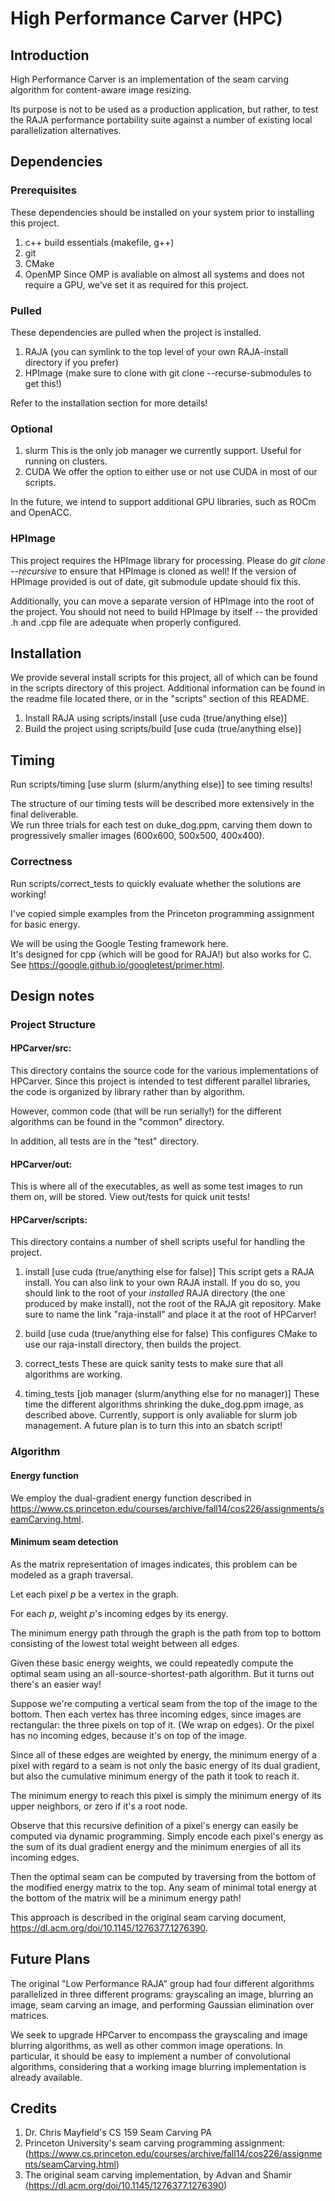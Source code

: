 # High Performance Carver (HPC)  
  
## Introduction  
High Performance Carver is an implementation of the seam carving algorithm for content-aware image resizing.  

Its purpose is not to be used as a production application, but rather, to test the RAJA performance portability suite against a number of existing local parallelization alternatives.  
  
## Dependencies  
  
### Prerequisites  
These dependencies should be installed on your system prior to installing this project.  
  
1. c++ build essentials (makefile, g++)
2. git
3. CMake
4. OpenMP
Since OMP is avaliable on almost all systems and does not require a GPU, we've set it as required for this project.
  
### Pulled  
These dependencies are pulled when the project is installed.  
  
1. RAJA (you can symlink to the top level of your own RAJA-install directory if you prefer)  
2. HPImage (make sure to clone with git clone --recurse-submodules to get this!)  
  
Refer to the installation section for more details!

### Optional
1. slurm
This is the only job manager we currently support. Useful for running on clusters.
2. CUDA
We offer the option to either use or not use CUDA in most of our scripts.

In the future, we intend to support additional GPU libraries, such as ROCm and OpenACC. 
  
### HPImage  
This project requires the HPImage library for processing. Please do *git clone --recursive* to ensure that HPImage is cloned as well! If the version of HPImage provided is out  of date, git submodule update should fix this.  
  
Additionally, you can move a separate version of HPImage into the root of the project. You should not need to build HPImage by itself -- the provided .h and .cpp file are adequate when properly configured.  
  
## Installation  
We provide several install scripts for this project, all of which can be found in the scripts directory of this project. Additional information can be found in the readme file located there, or in the "scripts" section of this README.
  
1. Install RAJA using scripts/install [use cuda (true/anything else)]  
2. Build the project using scripts/build [use cuda (true/anything else)]  
  
## Timing  
Run scripts/timing [use slurm (slurm/anything else)] to see timing results!  
  
The structure of our timing tests will be described more extensively in the final deliverable.  
We run three trials for each test on duke\_dog.ppm, carving them down to progressively smaller images (600x600, 500x500, 400x400).  
  
### Correctness  
Run scripts/correct\_tests to quickly evaluate whether the solutions are working!  
  
I've copied simple examples from the Princeton programming assignment for basic energy.  
  
We will be using the Google Testing framework here.  
It's designed for cpp (which will be good for RAJA!) but also works for C.  
See https://google.github.io/googletest/primer.html.  
  
## Design notes

### Project Structure
#### HPCarver/src:
This directory contains the source code for the various implementations of HPCarver. Since this project is intended to test different parallel libraries, the code is organized by library rather than by algorithm.

However, common code (that will be run serially!) for the different algorithms can be found in the "common" directory.

In addition, all tests are in the "test" directory.

#### HPCarver/out:
This is where all of the executables, as well as some test images to run them on, will be stored. View out/tests for quick unit tests!

#### HPCarver/scripts:
This directory contains a number of shell scripts useful for handling the project.

1. install [use cuda (true/anything else for false)]
This script gets a RAJA install. You can also link to your own RAJA install. If you do so, you should link to the root of your *installed* RAJA directory (the one produced by make install), not the root of the RAJA git repository. Make sure to name the link "raja-install" and place it at the root of HPCarver!

2. build [use cuda (true/anything else for false)
This configures CMake to use our raja-install directory, then builds the project.

3. correct_tests
	These are quick sanity tests to make sure that all algorithms are working.

4. timing_tests [job manager (slurm/anything else for no manager)]
	These time the different algorithms shrinking the duke_dog.ppm image, as described above. Currently, support is only avaliable for slurm job management. A future plan is to turn this into an sbatch script!
 
### Algorithm
#### Energy function  
We employ the dual-gradient energy function described in https://www.cs.princeton.edu/courses/archive/fall14/cos226/assignments/seamCarving.html.  
  
#### Minimum seam detection
As the matrix representation of images indicates, this problem can be modeled as a graph traversal.  
  
Let each pixel *p* be a vertex in the graph.  
  
For each *p*, weight *p*'s incoming edges by its energy.  
  
The minimum energy path through the graph is the path from top to bottom consisting of the lowest total weight between all edges.  
  
Given these basic energy weights, we could repeatedly compute the optimal seam using an all-source-shortest-path algorithm. But it turns out there's an easier way!  
  
Suppose we're computing a vertical seam from the top of the image to the bottom. Then each vertex has three incoming edges, since images are rectangular: the three pixels on top of it. (We wrap on edges). Or the pixel has no incoming edges, because it's on top of the image.  
  
Since all of these edges are weighted by energy, the minimum energy of a pixel with regard to a seam is not only the basic energy of its dual gradient, but also the cumulative minimum energy of the path it took to reach it.  
  
The minimum energy to reach this pixel is simply the minimum energy of its upper neighbors, or zero if it's a root node.  
  
Observe that this recursive definition of a pixel's energy can easily be computed via dynamic programming. Simply encode each pixel's energy as the sum of its dual gradient energy and the minimum energies of all its incoming edges.  
  
Then the optimal seam can be computed by traversing from the bottom of the modified energy matrix to the top. Any seam of minimal total energy at the bottom of the matrix will be a minimum energy path!  
  
This approach is described in the original seam carving document, https://dl.acm.org/doi/10.1145/1276377.1276390.

## Future Plans
The original "Low Performance RAJA" group had four different algorithms parallelized in three different programs: grayscaling an image, blurring an image, seam carving an image, and performing Gaussian elimination over matrices.

We seek to upgrade HPCarver to encompass the grayscaling and image blurring algorithms, as well as other common image operations. In particular, it should be easy to implement a number of convolutional algorithms, considering that a working image blurring implementation is already available.

## Credits  
1) Dr. Chris Mayfield's CS 159 Seam Carving PA  
2) Princeton University's seam carving programming assignment:  
(https://www.cs.princeton.edu/courses/archive/fall14/cos226/assignments/seamCarving.html)  
3) The original seam carving implementation, by Advan and Shamir  
(https://dl.acm.org/doi/10.1145/1276377.1276390)  
